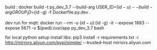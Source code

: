 
build :
docker build -t py_dev_3.7 --build-arg USER_ID=$(id -u) --build-arg GROUP_ID=$(id -g)  -f Dockerfile.py.dev  .

dev run for mqtt:
docker run --rm -u $(id -u):$(id -g) -it --expose 1883 --expose 5671  -v $(pwd):/usr/app py_dev_3.7 bash


for local python setup install libs:
pip3 install -r requirements.txt -i http://mirrors.aliyun.com/pypi/simple/ --trusted-host mirrors.aliyun.com